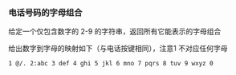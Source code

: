 

### 电话号码的字母组合

给定一个仅包含数字的 2-9 的字符串，返回所有它能表示的字母组合

给出数字到字母的映射如下（与电话按键相同），注意1 不对应任何字母

```
1 @/. 2:abc 3 def 4 ghi 5 jkl 6 mno 7 pqrs 8 tuv 9 wxyz 0 
```

